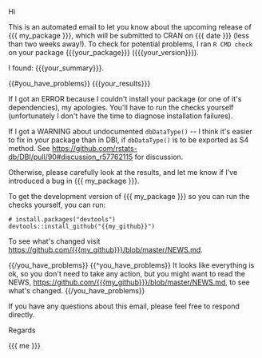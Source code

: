 Hi


This is an automated email to let you know about the upcoming release of {{{ my_package }}}, which will be submitted to CRAN on {{{ date }}} (less than two weeks away!). To check for potential problems, I ran `R CMD check` on your package {{{your_package}}} ({{{your_version}}}). 

I found: {{{your_summary}}}.

{{#you_have_problems}}
{{{your_results}}}

If I got an ERROR because I couldn't install your package (or one of it's dependencies), my apologies. You'll have to run the checks yourself (unfortunately I don't have the time to diagnose installation failures).

If I got a WARNING about undocumented `dbDataType()` -- I think it's easier to fix in your package than in DBI, if `dbDataType()` is to be exported as S4 method. See <https://github.com/rstats-db/DBI/pull/90#discussion_r57762115> for discussion.

Otherwise, please carefully look at the results, and let me know if I've introduced a bug in {{{ my_package }}}.

To get the development version of {{{ my_package }}} so you can run the checks yourself, you can run:

    # install.packages("devtools")
    devtools::install_github("{{my_github}}")
    
To see what's changed visit <https://github.com/{{{my_github}}}/blob/master/NEWS.md>.

{{/you_have_problems}}
{{^you_have_problems}}
It looks like everything is ok, so you don't need to take any action, but you might want to read the NEWS, <https://github.com/{{{my_github}}}/blob/master/NEWS.md>, to see what's changed.
{{/you_have_problems}}

If you have any questions about this email, please feel free to respond directly.


Regards

{{{ me }}}
